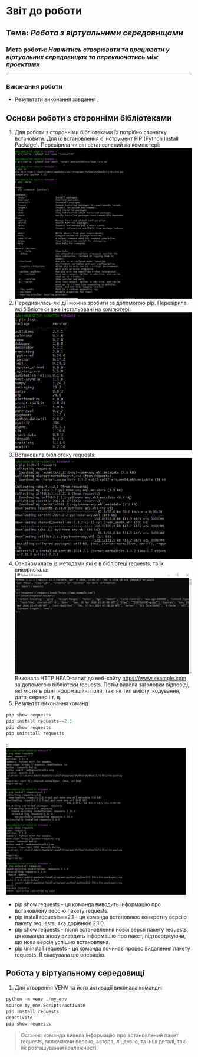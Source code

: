 # Звіт до роботи
## Тема: _Робота з віртуальними середовищами_
### Мета роботи: _Навчитись створювати та працювати у віртуальних середовищах та переключатись між проектами_

---
### Виконання роботи
- Результати виконання завдання ;
## Основи роботи з сторонніми бібліотеками
1. Для роботи з сторонніми бібліотеками їх потрібно спочатку встановити. Для їх встановлення є інструмент PIP (Python Install Package). Перевірила чи він встановлений на компютері:  ![](./pip1.png)
2. Передивилась які дії можна зробити за допомогою pip. Перевірила які бібліотеки вже інстальовані на компютері: 
![](./piplist.png)
3. Встановила бібліотеку requests: 
![](./req1.png)
4. Ознайомилась із методами які є в бібліотеці requests, та їх використала: 
![](./req2.png)
Виконала HTTP HEAD-запит до веб-сайту https://www.example.com за допомогою бібліотеки requests. Потім вивела заголовки відповіді, які містять різні інформаційні поля, такі як тип вмісту, кодування, дата, сервер і т. д.
5. Результат виконання команд 

```python
pip show requests
pip install requests==2.1
pip show requests
pip uninstall requests 
```

:
![](./req3.png)
- pip show requests - ця команда виводить інформацію про встановлену версію пакету requests.
- pip install requests==2.1 - ця команда встановлює конкретну версію пакету requests, яка дорівнює 2.1.0. 
- pip show requests - після встановлення нової версії пакету requests, ця команда знову виводить інформацію про пакет, підтверджуючи, що нова версія успішно встановлена. 
- pip uninstall requests - ця команда починає процес видалення пакету requests. Я скасувала цю операцію.
## Робота у віртуальному середовищі
1. Для створення VENV та його активації виконала команди:

```python
python -m venv ./my_env
source my_env/Scripts/activate
pip install requests
deactivate
pip show requests
```
> Остання команда вивела інформацію про встановлений пакет requests, включаючи версію, автора, ліцензію, та інші деталі, такі як розташування і залежності.


